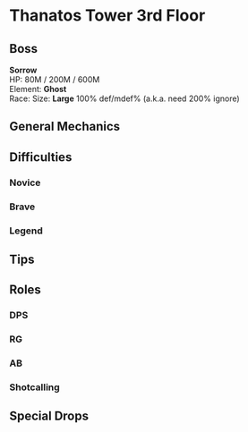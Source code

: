 # Thanatos Tower 3rd Floor

## Boss

**Sorrow**  
HP: 80M / 200M / 600M  
Element: **Ghost**  
Race: 
Size: **Large**
100% def/mdef% (a.k.a. need 200% ignore)

## General Mechanics



## Difficulties

### Novice

### Brave


### Legend


## Tips


## Roles

### DPS

### RG

### AB


### Shotcalling


## Special Drops

